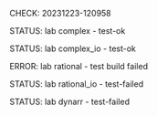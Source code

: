 CHECK: 20231223-120958
STATUS: lab complex - test-ok
STATUS: lab complex_io - test-ok
ERROR: lab rational - test build failed
STATUS: lab rational_io - test-failed
STATUS: lab dynarr - test-failed
